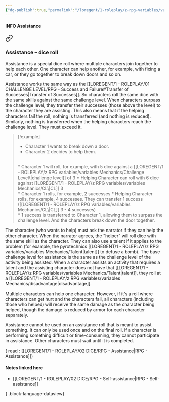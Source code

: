 ```yaml
---
{"dg-publish":true,"permalink":"/loregent/1-roleplay/z-rpg-variables/variables-dices/assistance/","noteIcon":""}
---
```


#### INFO Assistance


<div class="transclusion internal-embed is-loaded"><a class="markdown-embed-link" href="/loregent/1-roleplay/02-dice/rpg-assistance/#assistance-dice-roll" aria-label="Open link"><svg xmlns="http://www.w3.org/2000/svg" width="24" height="24" viewBox="0 0 24 24" fill="none" stroke="currentColor" stroke-width="2" stroke-linecap="round" stroke-linejoin="round" class="svg-icon lucide-link"><path d="M10 13a5 5 0 0 0 7.54.54l3-3a5 5 0 0 0-7.07-7.07l-1.72 1.71"></path><path d="M14 11a5 5 0 0 0-7.54-.54l-3 3a5 5 0 0 0 7.07 7.07l1.71-1.71"></path></svg></a><div class="markdown-embed">



### Assistance – dice roll

Assistance is a special dice roll where multiple characters join together to help each other. One character can help another, for example, with fixing a car, or they go together to break down doors and so on.

Assistance works the same way as the [[LOREGENT/1 - ROLEPLAY/01 CHALLENGE LEVEL/RPG - Success and Failure#Transfer of Successes\|Transfer of Successes]]. So characters roll the same dice with the same skills against the same challenge level. When characters surpass the challenge level, they transfer their successes (those above the level) to the character they are assisting. This also means that if the helping characters fail the roll, nothing is transferred (and nothing is reduced). Similarly, nothing is transferred when the helping characters reach the challenge level. They must exceed it.

> [!example]
> * Character 1 wants to break down a door. 
> * Character 2 decides to help them.
>  <br>
> * Character 1 will roll, for example, with 5 dice against a [[LOREGENT/1 - ROLEPLAY/z RPG variables/variables Mechanics/Challenge Level\|challenge level]] of 3
> * Helping Character can roll with 6 dice against [[LOREGENT/1 - ROLEPLAY/z RPG variables/variables Mechanics/CL\|CL]] 3
> <br>
> * Character 1 rolls, for example, 2 successes
> * Helping Character rolls, for example, 4 successes. They can transfer 1 success ([[LOREGENT/1 - ROLEPLAY/z RPG variables/variables Mechanics/CL\|CL]] 3 - 4 successes)
> <br>
> * 1 success is transferred to Character 1, allowing them to surpass the challenge level. And the characters break down the door together.

The character (who wants to help) must ask the narrator if they can help the other character. When the narrator agrees, the "helper" will roll dice with the same skill as the character. They can also use a talent if it applies to the problem (for example, the pyrotechnics [[LOREGENT/1 - ROLEPLAY/z RPG variables/variables Mechanics/Talent\|talent]] to defuse a bomb). The base challenge level for assistance is the same as the challenge level of the activity being assisted. When a character assists an activity that requires a talent and the assisting character does not have that [[LOREGENT/1 - ROLEPLAY/z RPG variables/variables Mechanics/Talent\|talent]], they roll at a [[LOREGENT/1 - ROLEPLAY/z RPG variables/variables Mechanics/disadvantage\|disadvantage]].

Multiple characters can help one character. However, if it's a roll where characters can get hurt and the characters fail, all characters (including those who helped) will receive the same damage as the character being helped, though the damage is reduced by armor for each character separately.

Assistance cannot be used on an assistance roll that is meant to assist something. It can only be used once and on the final roll. If a character is performing something difficult or time-consuming, they cannot participate in assistance. Other characters must wait until it is completed.


</div></div>


( read : [[LOREGENT/1 - ROLEPLAY/02 DICE/RPG - Assistance\|RPG - Assistance]])

#### Notes linked here

- [[LOREGENT/1 - ROLEPLAY/02 DICE/RPG - Self-assistance\|RPG - Self-assistance]]

{ .block-language-dataview}
